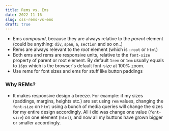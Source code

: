 ```yaml
---
title: Rems vs. Ems
date: 2022-11-16
slug: css-rems-vs-ems
draft: true
---
```



- Ems _compound_, because they are always relative to the _parent_ element (could be anything: `div`, `span`, `a`, `section` and so on..)
- Rems are always relevant to the _root_ element (which is `:root` or `html`)
- Both ems and rems are responsive units, relative to the `font-size` property of parent or root element. By default `1rem` or `1em` usually equals to `16px` which is the browser's default font-size at 100% zoom.
- Use rems for font sizes and ems for stuff like button paddings

### Why REMs?

- It makes responsive design a breeze. For example: if my sizes (paddings, margins, heights etc.) are set using `rem` values, changing the `font-size` on `html` using a bunch of media queries will change the sizes for my entire design accordingly. All i did was change one value (`font-size`) on one element (`html`), and now all my buttons have grown bigger or smaller accordingly.